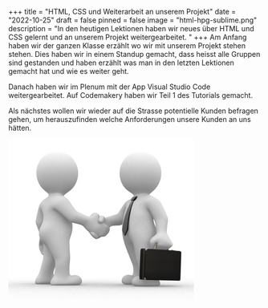 +++
title = "HTML, CSS und Weiterarbeit an unserem Projekt"
date = "2022-10-25"
draft = false
pinned = false
image = "html-hpg-sublime.png"
description = "In den heutigen Lektionen haben wir neues über HTML und CSS gelernt und an unserem Projekt weitergearbeitet. "
+++
A﻿m Anfang haben wir der ganzen Klasse erzählt wo wir mit unserem Projekt stehen stehen. Dies haben wir in einem Standup gemacht, dass heisst alle Gruppen sind gestanden und haben erzählt was man in den letzten Lektionen gemacht hat und wie es weiter geht. 

Danach haben wir im Plenum mit der App Visual Studio Code weitergearbeitet. Auf Codemakery haben wir Teil 1 des Tutorials gemacht. 

A﻿ls nächstes wollen wir wieder auf die Strasse potentielle Kunden befragen gehen, um herauszufinden welche Anforderungen unsere Kunden an uns hätten. 

![](ioannis-kounadeas-6135219.jpg)